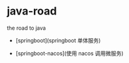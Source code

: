 # java-road
the road to java

* [springboot](springboot 单体服务)

* [springboot-nacos](使用 nacos 调用微服务)
